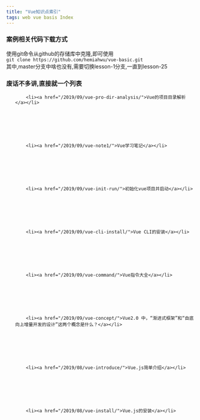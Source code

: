 ```yaml
---
title: "Vue知识点索引"
tags: web vue basis Index
---
```




### 案例相关代码下载方式
使用git命令从github的存储库中克隆,即可使用  
`git clone https://github.com/hemiahwu/vue-basic.git`  
其中,master分支中啥也没有,需要切换lesson-1分支,一直到lesson-25

### 废话不多讲,直接就一个列表

<ul>
  

        
        <li><a href="/2019/09/vue-pro-dir-analysis/">Vue的项目目录解析</a></li>
        
      
    
  
    
      
        
        <li><a href="/2019/09/vue-note1/">Vue学习笔记</a></li>
        
      
    
  
    
      
        
        <li><a href="/2019/09/vue-init-run/">初始化vue项目并启动</a></li>
        
      
    
  
    
      
        
        <li><a href="/2019/09/vue-cli-install/">Vue CLI的安装</a></li>
        
      
    
  
    
      
        
        <li><a href="/2019/09/vue-command/">Vue指令大全</a></li>
        
      
    
  
    
      
        
        <li><a href="/2019/09/vue-concept/">Vue2.0 中，“渐进式框架”和“自底向上增量开发的设计”这两个概念是什么？</a></li>
        
      
    
  
    
      
        
        <li><a href="/2019/08/vue-introduce/">Vue.js简单介绍</a></li>
        
      
    
  
    
      
        
        <li><a href="/2019/08/vue-install/">Vue.js的安装</a></li>
        
      
    
  



</ul>